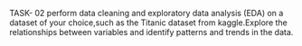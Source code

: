 TASK- 02 perform data cleaning and exploratory data analysis (EDA) on a dataset of your choice,such as the Titanic dataset from kaggle.Explore the relationships between variables and identify patterns and trends in the data. 

